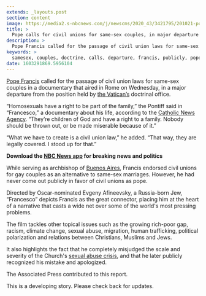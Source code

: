 ```yaml
--- 
extends: _layouts.post 
section: content 
image: https://media2.s-nbcnews.com/j/newscms/2020_43/3421795/201021-pope-rancis-mc-1458_5ce7a1672a2d3d5f58a570ddf70d0985.nbcnews-fp-1200-630.JPG 
title: > 
  Pope calls for civil unions for same-sex couples, in major departure from Vatican doctrine 
description: > 
  Pope Francis called for the passage of civil union laws for same-sex couples in a documentary that aired in Rome on Wednesday, in a major departure from the position held by the Vatican’s doctrinal office.“Homosexuals have a right to be part of the family,” the Pontiff said in “Francesco,” a documentary about his life, according to the Catholic News Agency.Nobody should be thrown out, or be made miserable because of it.”“What we have to create is a civil union law,” he added.I stood up for that.”Download the NBC News app for breaking news and politicsWhile serving as archbishop of Buenos Aires, Francis endorsed civil unions for gay couples as an alternative to same-sex marriages.However, he had never come out publicly in favor of civil unions as pope. 
keywords: > 
  samesex, couples, doctrine, calls, departure, francis, publicly, pope, family, major, unions, sexual, union, francesco, vatican, civil, right 
date: 1603291869.5956104 
--- 
```

<div><p class="endmarkEnabled"><a href="https://www.nbcnews.com/news/pope-francis" target="_blank">Pope Francis</a> called for the passage of civil union laws for same-sex couples in a documentary that aired in Rome on Wednesday, in a major departure from the position held by <a href="https://www.nbcnews.com/science/environment/vatican-urges-catholics-drop-investments-fossil-fuels-arms-n1231497" target="_blank">the Vatican&#8217;s</a> doctrinal office.</p><p class="endmarkEnabled">&#8220;Homosexuals have a right to be part of the family,&#8221; the Pontiff said in &#8220;Francesco,&#8221; a documentary about his life, according to the <a href="https://www.catholicnewsagency.com/news/pope-francis-calls-for-civil-union-law-for-same-sex-couples-in-shift-from-vatican-stance-12462" target="_blank">Catholic News Agency</a>. &#8220;They&#8217;re children of God and have a right to a family. Nobody should be thrown out, or be made miserable because of it.&#8221;</p><p></p><p id="taboolaReadMoreBelow"></p><p class="endmarkEnabled">&#8220;What we have to create is a civil union law,&#8221; he added. &#8220;That way, they are legally covered. I stood up for that.&#8221;</p><p class="endmarkEnabled"><strong>Download the <a href="https://apps.nbcnews.com/mobile/">NBC News app</a> for breaking news and politics</strong></p><p class="endmarkEnabled">While serving as archbishop of <a href="https://www.nbcnews.com/news/latino/argentina-nearly-half-poverty-coronavirus-deepens-economic-crisis-n1241704" target="_blank">Buenos Aires</a>, Francis endorsed civil unions for gay couples as an alternative to same-sex marriages. However, he had never come out publicly in favor of civil unions as pope.</p><p class="endmarkEnabled">Directed by Oscar-nominated Evgeny Afineevsky, a Russia-born Jew, &#8220;Francesco&#8221; depicts Francis as the great connector, placing him at the heart of a narrative that casts a wide net over some of the world's most pressing problems.</p><p></p><p class="endmarkEnabled">The film tackles other topical issues such as the growing rich-poor gap, racism, climate change, sexual abuse, migration, human trafficking, political polarization and relations between Christians, Muslims and Jews.</p><p class="endmarkEnabled">It also highlights the fact that he completely misjudged the scale and severity of the Church's <a href="https://www.nbcnews.com/news/religion/nearly-1-700-priests-clergy-accused-sex-abuse-are-unsupervised-n1062396" target="_blank">sexual abuse crisis</a>, and that he later publicly recognized his mistake and apologized.</p><p class="endmarkEnabled">The Associated Press contributed to this report. </p><p class="endmarkEnabled">This is a developing story. Please check back for updates. </p></div>